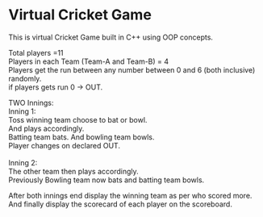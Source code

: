 # Virtual Cricket Game

This is virtual Cricket Game built in C++ using OOP concepts.<br/>

Total players =11<br/> 
Players in each Team (Team-A and Team-B) = 4 <br/> 
Players get the run between any number between 0 and 6 (both inclusive) randomly.<br/>
if players gets run 0 -> OUT.<br/>

TWO Innings:<br/>
Inning 1:<br/>
Toss winning team choose to bat or bowl.<br/>
And plays accordingly. <br/>
Batting team bats. And bowling team bowls. <br/>
Player changes on declared OUT. <br/>
<br/>
Inning 2:<br/>
The other team then plays accordingly.<br/>
Previously Bowling team now bats and batting team bowls.<br/>

After both innings end display the winning team as per who scored more.<br/>
And finally display the scorecard of each player on the scoreboard.<br/>
